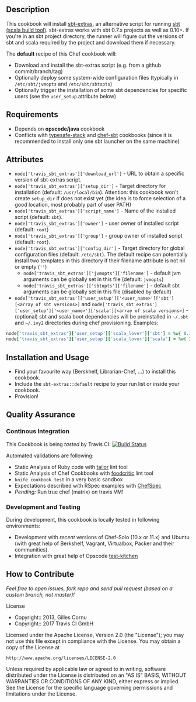 
Description
-----------

This cookbook will install [sbt-extras](https://github.com/paulp/sbt-extras), an alternative script for running [sbt (scala build tool)](https://github.com/sbt/sbt). sbt-extras works with sbt 0.7.x projects as well as 0.10+. If you're in an sbt project directory, the runner will figure out the versions of sbt and scala required by the project and download them if necessary.

The **default** recipe of this Chef cookbook will:

* Download and install the sbt-extras script (e.g. from a github commit/branch/tag)
* Optionally deploy some system-wide configuration files (typically in `/etc/sbt/jvmopts` and `/etc/sbt/sbtopts`)
* Optionally trigger the installation of some sbt dependencies for specific users (see the `user_setup` attribute below)

Requirements
------------

* Depends on **opscode/java** cookbook
* Conflicts with [typesafe-stack](http://community.opscode.com/cookbooks/typesafe-stack) and [chef-sbt](http://community.opscode.com/cookbooks/chef-sbt) cookbooks (since it is recommended to install only one sbt launcher on the same machine)

Attributes
----------

* `node['travis_sbt_extras']['download_url']` - URL to obtain a specific version of sbt-extras script.
* `node['travis_sbt_extras']['setup_dir']` - Target directory for installation (default: `/usr/local/bin`). Attention: this cookbook won't create `setup_dir` if does not exist yet (the idea is to force selection of a good location, most probably part of user PATH)
* `node['travis_sbt_extras']['script_name']` - Name of the installed script (default: `sbt`).
* `node['travis_sbt_extras']['owner']` - user owner of installed script (default: `root`)
* `node['travis_sbt_extras']['group']` - group owner of installed script (default: `root`).
* `node['travis_sbt_extras']['config_dir']` - Target directory for global configuration files (default: `/etc/sbt`). The default recipe can potentially install two templates in this directory if their filename attribute is not nil or empty (`''`)
  * `node['travis_sbt_extras']['jvmopts']['filename']` - default jvm arguments can be globally set in this file (default: `jvmopts`)
  * `node['travis_sbt_extras']['sbtopts']['filename']` - default sbt arguments can be globally set in this file (disabled by default)
* `node['travis_sbt_extras']['user_setup']['<user_name>']['sbt'][<array of sbt versions>]` and `node['travis_sbt_extras']['user_setup']['<user_name>']['scala'][<array of scala versions>]` - (optional) sbt and scala boot dependencies will be preinstalled in `~/.sbt` and `~/.ivy2` directories during chef provisioning. Examples:

```ruby
node['travis_sbt_extras']['user_setup']['scala_lover']['sbt'] = %w{ 0.13.0 0.12.4 0.11.3 }
node['travis_sbt_extras']['user_setup']['scala_lover']['scala'] = %w{ 2.10.2 2.10.1 2.9.3 2.9.2 2.8.3 }
```

Installation and Usage
----------------------

* Find your favourite way (Berskhelf, Librarian-Chef, ...) to install this cookbook.
* Include the `sbt-extras::default` recipe to your run list or inside your cookbook.
* Provision!

Quality Assurance
-----------------

### Continous Integration

This Cookbook is being _tasted_ by Travis CI: [![Build Status](https://secure.travis-ci.org/gildegoma/chef-sbt-extras.png?branch=master)](https://travis-ci.org/gildegoma/chef-sbt-extras)

Automated validations are following:
  * Static Analysis of Ruby code with [tailor](https://github.com/turboladen/tailor#readme) lint tool
  * Static Analysis of Chef Cookbooks with [foodcritic](http://acrmp.github.com/foodcritic/) lint tool
  * `knife cookbook test` in a very basic sandbox
  * Expectations described with RSpec examples with [ChefSpec](https://github.com/acrmp/chefspec)
  * _Pending:_ Run true chef (matrix) on travis VM!

### Development and Testing

During development, this cookbook is locally tested in following environments:
 * Development with *recent* versions of Chef-Solo (10.x or 11.x) and Ubuntu (with great help of Berkshelf, Vagrant, Virtualbox, Packer and their communities).
 * Integration with great help of Opscode [test-kitchen](https://github.com/opscode/test-kitchen)

How to Contribute
-----------------

*Feel free to open issues, fork repo and send pull request (based on a custom branch, not master)!*

License
* Copyright:: 2013, Gilles Cornu
* Copyright:: 2017 Travis CI GmbH

Licensed under the Apache License, Version 2.0 (the "License");
you may not use this file except in compliance with the License.
You may obtain a copy of the License at

    http://www.apache.org/licenses/LICENSE-2.0

Unless required by applicable law or agreed to in writing, software
distributed under the License is distributed on an "AS IS" BASIS,
WITHOUT WARRANTIES OR CONDITIONS OF ANY KIND, either express or implied.
See the License for the specific language governing permissions and
limitations under the License.

